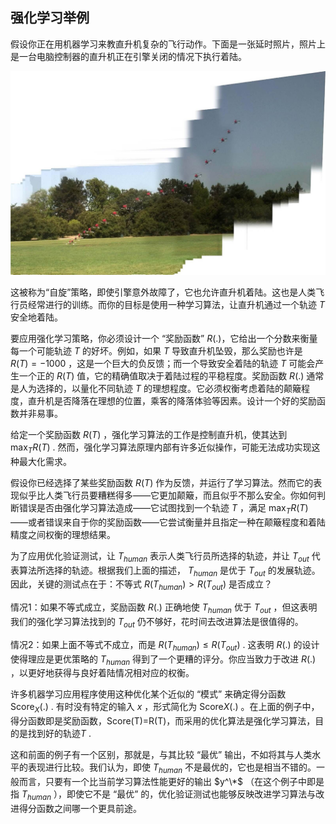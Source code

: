 ## 强化学习举例


假设你正在用机器学习来教直升机复杂的飞行动作。下面是一张延时照片，照片上是一台电脑控制器的直升机正在引擎关闭的情况下执行着陆。

![](./img/ch46.jpg)

这被称为“自旋”策略，即使引擎意外故障了，它也允许直升机着陆。这也是人类飞行员经常进行的训练。而你的目标是使用一种学习算法，让直升机通过一个轨迹 $T$ 安全地着陆。 

要应用强化学习策略，你必须设计一个 “奖励函数” $R(.)$，它给出一个分数来衡量每一个可能轨迹 $T$ 的好坏。例如，如果 $T$ 导致直升机坠毁，那么奖励也许是 $R(T)=-1000$ ，这是一个巨大的负反馈；而一个导致安全着陆的轨迹 $T$ 可能会产生一个正的 $R(T)$ 值，它的精确值取决于着陆过程的平稳程度。奖励函数 $R(.)$ 通常是人为选择的，以量化不同轨迹 $T$ 的理想程度。它必须权衡考虑着陆的颠簸程度，直升机是否降落在理想的位置，乘客的降落体验等因素。设计一个好的奖励函数并非易事。

给定一个奖励函数 $R(T)$ ，强化学习算法的工作是控制直升机，使其达到 $\max_TR(T)$ . 然而，强化学习算法原理内部有许多近似操作，可能无法成功实现这种最大化需求。

假设你已经选择了某些奖励函数 $R(T)$ 作为反馈，并运行了学习算法。然而它的表现似乎比人类飞行员要糟糕得多——它更加颠簸，而且似乎不那么安全。你如何判断错误是否由强化学习算法造成——它试图找到一个轨迹 $T$ ，满足 $\max_TR(T)$ ——或者错误来自于你的奖励函数——它尝试衡量并且指定一种在颠簸程度和着陆精度之间权衡的理想结果。

为了应用优化验证测试，让 $T_{human}$ 表示人类飞行员所选择的轨迹，并让 $T_{out}$ 代表算法所选择的轨迹。根据我们上面的描述， $T_{human}$ 是优于  $T_{out}$ 的发展轨迹。因此，关键的测试点在于：不等式 $R(T_{human}) \gt R(T_{out})$ 是否成立？ 

情况1：如果不等式成立，奖励函数  $R(.)$ 正确地使 $T_{human}$ 优于  $T_{out}$ ，但这表明我们的强化学习算法找到的  $T_{out}$ 仍不够好，花时间去改进算法是很值得的。

情况2：如果上面不等式不成立，而是 $R(T_{human}) \leq R(T_{out})$ . 这表明  $R(.)$ 的设计使得理应是更优策略的  $T_{human}$ 得到了一个更糟的评分。你应当致力于改进  $R(.)$ ，以更好地获得与良好着陆情况相对应的权衡。 

许多机器学习应用程序使用这种优化某个近似的 “模式” 来确定得分函数 $\text{Score}_X(.)$ . 有时没有特定的输入 $x$ ，形式简化为 $\text{Score}X(.)$  。在上面的例子中，得分函数即是奖励函数，$\text{Score(T)=R(T)}$，而采用的优化算法是强化学习算法，目的是找到好的轨迹$T$ .

这和前面的例子有一个区别，那就是，与其比较 “最优” 输出，不如将其与人类水平的表现进行比较。我们认为，即使  $T_{human}$ 不是最优的，它也是相当不错的。一般而言，只要有一个比当前学习算法性能更好的输出  $y^\*$ （在这个例子中即是指  $T_{human}$ ），即使它不是 “最优” 的，优化验证测试也能够反映改进学习算法与改进得分函数之间哪一个更具前途。

